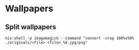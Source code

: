 # Wallpapers

## Split wallpapers 
```shell
nix-shell -p imagemagick --command "convert -crop 100%x50% ./originals/<file> <file>_%d.jpg/png"
```

